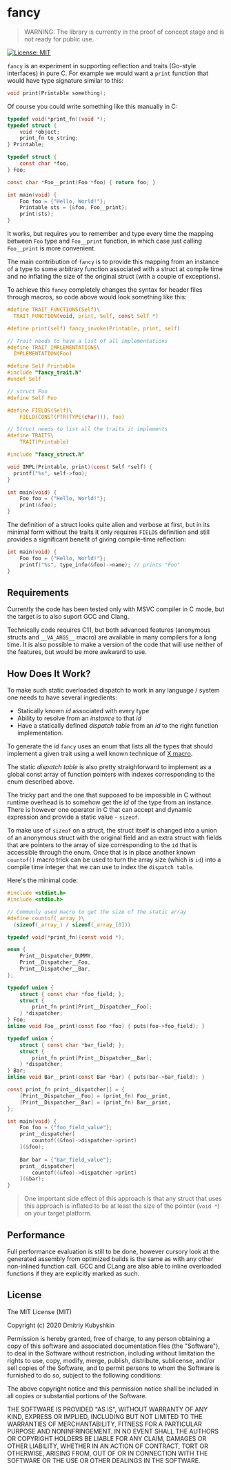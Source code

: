 # fancy

> WARNING: The library is currently in the proof of concept stage and is not ready for public use.

[![License: MIT](https://img.shields.io/badge/License-MIT-yellow.svg)](https://opensource.org/licenses/MIT)

`fancy` is an experiment in supporting reflection and traits (Go-style interfaces) in pure C. For example we would want a `print` function that would have type signature similar to this:

```C
void print(Printable something);
```

Of course you could write something like this manually in C:

```C
typedef void(*print_fn)(void *);
typedef struct {
    void *object;
    print_fn to_string;
} Printable;

typedef struct {
    const char *foo;
} Foo;

const char *Foo__print(Foo *foo) { return foo; }

int main(void) {
    Foo foo = {"Hello, World!"};
    Printable sts = {&foo, Foo__print};
    print(sts);
}
```

It works, but requires you to remember and type every time the mapping between `Foo` type and `Foo__print` function, in which case just calling `Foo__print` is more convenient.

The main contribution of `fancy` is to provide this mapping from an instance of a type to some arbitrary function associated with a struct at compile time and no inflating the size of the original struct (with a couple of exceptions).

To achieve this `fancy` completely changes the syntax for header files through macros, so code above would look something like this:

```C
#define TRAIT_FUNCTIONS(Self)\
  TRAIT_FUNCTION(void, print, Self, const Self *)

#define print(self) fancy_invoke(Printable, print, self)

// Trait needs to have a list of all implementations
#define TRAIT_IMPLEMENTATIONS\
  IMPLEMENTATION(Foo)

#define Self Printable
#include "fancy_trait.h"
#undef Self

// struct Foo
#define Self Foo

#define FIELDS(Self)\
    FIELD(CONST(PTR(TYPE(char))), foo)

// Struct needs to list all the traits it implements
#define TRAITS\
    TRAIT(Printable)

#include "fancy_struct.h"

void IMPL(Printable, print)(const Self *self) {
  printf("%s", self->foo);
}

int main(void) {
    Foo foo = {"Hello, World!"};
    print(&foo);
}
```

The definition of a struct looks quite alien and verbose at first, but in its minimal form without the traits it only requires `FIELDS` definition and still provides a significant benefit of giving compile-time reflection:

```C
int main(void) {
    Foo foo = {"Hello, World!"};
    printf("%s", type_info(&foo)->name); // prints "Foo"
}
```

## Requirements

Currently the code has been tested only with MSVC compiler in C mode, but the target is to also suport GCC and Clang.

Technically code requires C11, but both advanced features (anonymous structs and `__VA_ARGS__` macro) are available in many compilers for a long time. It is also possible to make a version of the code that will use neither of the features, but would be more awkward to use.

## How Does It Work?

To make such static overloaded dispatch to work in any language / system one needs to have several ingredients:

* Statically known *id* associated with every type
* Ability to resolve from an *instance* to that *id*
* Have a statically defined *dispatch table* from an *id* to the right function implementation.

To generate the *id* `fancy` uses an enum that lists all the types that should implement a given trait using a well known technique of [X macro](https://www.drdobbs.com/the-new-c-x-macros/184401387).

The static *dispatch table* is also pretty straighforward to implement as a global const array of function pointers with indexes corresponding to the enum described above.

The tricky part and the one that supposed to be impossible in C without runtime overhead is to somehow get the *id* of the type from an instance. There is however one operator in C that can accept and dynamic expression and provide a static value - `sizeof`.

To make use of `sizeof` on a struct, the struct itself is changed into a union of an anonymous struct with the original field and an extra struct with fields that are pointers to the array of size corresponding to the `id` that is accessible through the enum. Once that is in place another known `countof()` macro trick can be used to turn the array size (which is `id`) into a compile time integer that we can use to index the `dispatch table`.

Here's the minimal code:

```C
#include <stdint.h>
#include <stdio.h>

// Commonly used macro to get the size of the static array
#define countof(_array_)\
  (sizeof(_array_) / sizeof(_array_[0]))

typedef void(*print_fn)(const void *);

enum {
    Print__Dispatcher_DUMMY,
    Print__Dispatcher__Foo,
    Print__Dispatcher__Bar,
};

typedef union {
    struct { const char *foo_field; };
    struct {
        print_fn print[Print__Dispatcher__Foo];
    } *dispatcher;
} Foo;
inline void Foo__print(const Foo *foo) { puts(foo->foo_field); }

typedef union {
    struct { const char *bar_field; };
    struct {
        print_fn print[Print__Dispatcher__Bar];
    } *dispatcher;
} Bar;
inline void Bar__print(const Bar *bar) { puts(bar->bar_field); }

const print_fn print__dispatcher[] = {
    [Print__Dispatcher__Foo] = (print_fn) Foo__print,
    [Print__Dispatcher__Bar] = (print_fn) Bar__print,
};

int main(void) {
    Foo foo = {"foo_field_value"};
    print__dispatcher[
        countof((&foo)->dispatcher->print)
    ](&foo);
    
    Bar bar = {"bar_field_value"};
    print__dispatcher[
        countof((&foo)->dispatcher->print)
    ](&bar);
}
```

> One important side effect of this approach is that any struct that uses this approach is inflated to be at least the size of the pointer (`void *`) on your target platform.


## Performance

Full performance evaluation is still to be done, however cursory look at the generated assembly from optimized builds is the same as with any other non-inlined function call. GCC and CLang are also able to inline overloaded functions if they are explicitly marked as such.

## License

The MIT License (MIT)

Copyright (c) 2020 Dmitriy Kubyshkin

Permission is hereby granted, free of charge, to any person obtaining a copy of this software and associated documentation files (the "Software"), to deal in the Software without restriction, including without limitation the rights to use, copy, modify, merge, publish, distribute, sublicense, and/or sell copies of the Software, and to permit persons to whom the Software is furnished to do so, subject to the following conditions:

The above copyright notice and this permission notice shall be included in all copies or substantial portions of the Software.

THE SOFTWARE IS PROVIDED "AS IS", WITHOUT WARRANTY OF ANY KIND, EXPRESS OR IMPLIED, INCLUDING BUT NOT LIMITED TO THE WARRANTIES OF MERCHANTABILITY, FITNESS FOR A PARTICULAR PURPOSE AND NONINFRINGEMENT. IN NO EVENT SHALL THE AUTHORS OR COPYRIGHT HOLDERS BE LIABLE FOR ANY CLAIM, DAMAGES OR OTHER LIABILITY, WHETHER IN AN ACTION OF CONTRACT, TORT OR OTHERWISE, ARISING FROM, OUT OF OR IN CONNECTION WITH THE SOFTWARE OR THE USE OR OTHER DEALINGS IN THE SOFTWARE.

